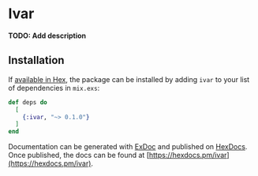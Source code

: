 # Ivar

**TODO: Add description**

## Installation

If [available in Hex](https://hex.pm/docs/publish), the package can be installed
by adding `ivar` to your list of dependencies in `mix.exs`:

```elixir
def deps do
  [
    {:ivar, "~> 0.1.0"}
  ]
end
```

Documentation can be generated with [ExDoc](https://github.com/elixir-lang/ex_doc)
and published on [HexDocs](https://hexdocs.pm). Once published, the docs can
be found at [https://hexdocs.pm/ivar](https://hexdocs.pm/ivar).

